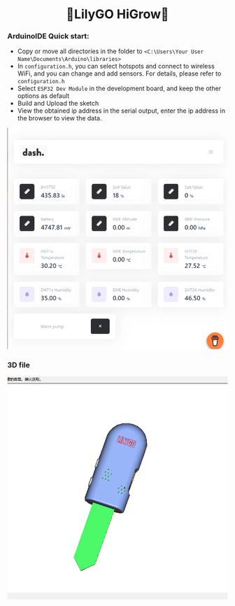 <h1 align = "center">🌟LilyGO HiGrow🌟</h1>

### ArduinoIDE Quick start:
- Copy or move all directories in the <lib> folder to `<C:\Users\Your User Name\Documents\Arduino\libraries>`
- In `configuration.h`, you can select hotspots and connect to wireless WiFi, and you can change and add sensors. For details, please refer to `configuration.h` 
- Select `ESP32 Dev Module` in the development board, and keep the other options as default
- Build and Upload the sketch
- View the obtained ip address in the serial output,  enter the ip address in the browser to view the data.


![](image/web.png)

### 3D file

![](image/2.png)
